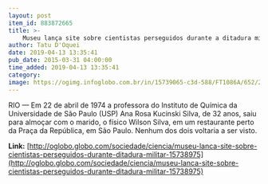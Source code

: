 ```yaml
---
layout: post
item_id: 883872665
title: >-
    Museu lança site sobre cientistas perseguidos durante a ditadura militar
author: Tatu D'Oquei
date: 2019-04-13 13:35:41
pub_date: 2015-03-31 04:00:00
time_added: 2019-04-13 13:35:41
category: 
image: https://ogimg.infoglobo.com.br/in/15739065-c3d-588/FT1086A/652/2015-803715052-2015033099988.jpg_20150330.jpg
---
```


RIO — Em 22 de abril de 1974 a professora do Instituto de Química da Universidade de São Paulo (USP) Ana Rosa Kucinski Silva, de 32 anos, saiu para almoçar com o marido, o físico Wilson Silva, em um restaurante perto da Praça da República, em São Paulo. Nenhum dos dois voltaria a ser visto.

**Link:** [http://oglobo.globo.com/sociedade/ciencia/museu-lanca-site-sobre-cientistas-perseguidos-durante-ditadura-militar-15738975](http://oglobo.globo.com/sociedade/ciencia/museu-lanca-site-sobre-cientistas-perseguidos-durante-ditadura-militar-15738975)

